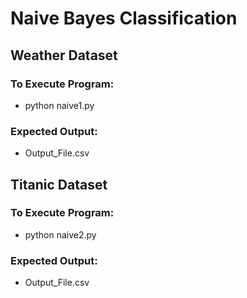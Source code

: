# Naive Bayes Classification

## Weather Dataset 

### To Execute Program:
- python naive1.py

### Expected Output:
- Output_File.csv
 

## Titanic Dataset
 
### To Execute Program:
- python naive2.py

### Expected Output:
- Output_File.csv
 
